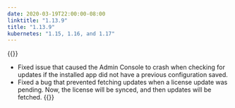```yaml
---
date: 2020-03-19T22:00:00-08:00
linktitle: "1.13.9"
title: "1.13.9"
kubernetes: "1.15, 1.16, and 1.17"
---
```


{{<fixes>}}
* Fixed issue that caused the Admin Console to crash when checking for updates if the installed app did not have a previous configuration saved. 
* Fixed a bug that prevented fetching updates when a license update was pending. Now, the license will be synced, and then updates will be fetched.
{{</fixes>}}
